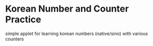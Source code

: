 # Korean Number and Counter Practice
simple applet for learning korean numbers (native/sino) with various counters

